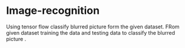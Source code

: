# Image-recognition
Using tensor flow classify blurred picture form the given dataset. FRom given dataset training the data and testing data to classify the blurred picture .

